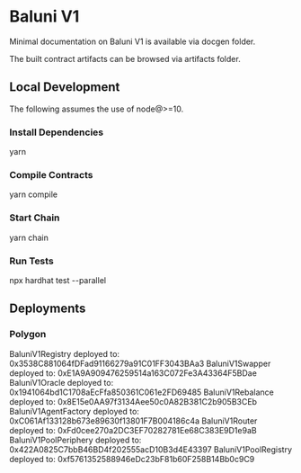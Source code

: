 
# Baluni V1

Minimal documentation on Baluni V1 is available via docgen folder.

The built contract artifacts can be browsed via artifacts folder.

## Local Development

The following assumes the use of node@>=10.

### Install Dependencies

yarn

### Compile Contracts

yarn compile

### Start Chain

yarn chain

### Run Tests

npx hardhat test --parallel

## Deployments

### Polygon

BaluniV1Registry deployed to: 0x3538C881064fDFad91166279a91C01FF3043BAa3
BaluniV1Swapper deployed to: 0xE1A9A909476259514a163C072Fe3A43364F5BDae
BaluniV1Oracle deployed to: 0x1941064bd1C1708aEcFfa850361C061e2FD69485
BaluniV1Rebalance deployed to: 0x8E15e0AA97f3134Aee50c0A82B381C2b905B3CEb
BaluniV1AgentFactory deployed to: 0xC061Af133128b673e89630f13801F7B004186c4a
BaluniV1Router deployed to: 0xFd0cee270a2DC3EF70282781Ee68C383E9D1e9aB
BaluniV1PoolPeriphery deployed to: 0x422A0825C7bbB46BD4f202555acD10B3d4E43397
BaluniV1PoolRegistry deployed to: 0xf5761352588946eDc23bF81b60F258B14Bb0c9C9
